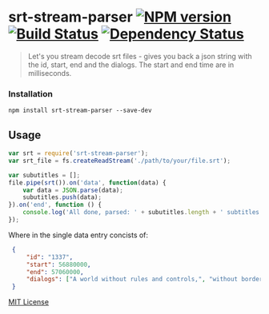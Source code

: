 # srt-stream-parser [![NPM version][npm-image]][npm-url] [![Build Status][travis-image]][travis-url] [![Dependency Status][depstat-image]][depstat-url]

> Let's you stream decode srt files - gives you back a json string with the id, start, end and the dialogs. The start and end time are in milliseconds.

### Installation

```shell
npm install srt-stream-parser --save-dev
```

## Usage

```js
var srt = require('srt-stream-parser');
var srt_file = fs.createReadStream('./path/to/your/file.srt');

var subutitles = [];
file.pipe(srt()).on('data', function(data) {
    var data = JSON.parse(data);
    subutitles.push(data);
}).on('end', function () {
    console.log('All done, parsed: ' + subutitles.length + ' subtitles');
});

```

Where in the single data entry concists of:

```json
 {
     "id": "1337",
     "start": 56880000,
     "end": 57060000,
     "dialogs": ["A world without rules and controls,", "without borders or boundaries."]
 }
```


[MIT License](http://en.wikipedia.org/wiki/MIT_License)

[npm-url]: https://npmjs.org/package/srt-stream-parser
[npm-image]: https://badge.fury.io/js/srt-stream-parser.png

[travis-url]: http://travis-ci.org/steffenmllr/srt-stream-parser
[travis-image]: https://secure.travis-ci.org/steffenmllr/srt-stream-parser.png?branch=master

[depstat-url]: https://david-dm.org/steffenmllr/srt-stream-parser
[depstat-image]: https://david-dm.org/steffenmllr/srt-stream-parser.png